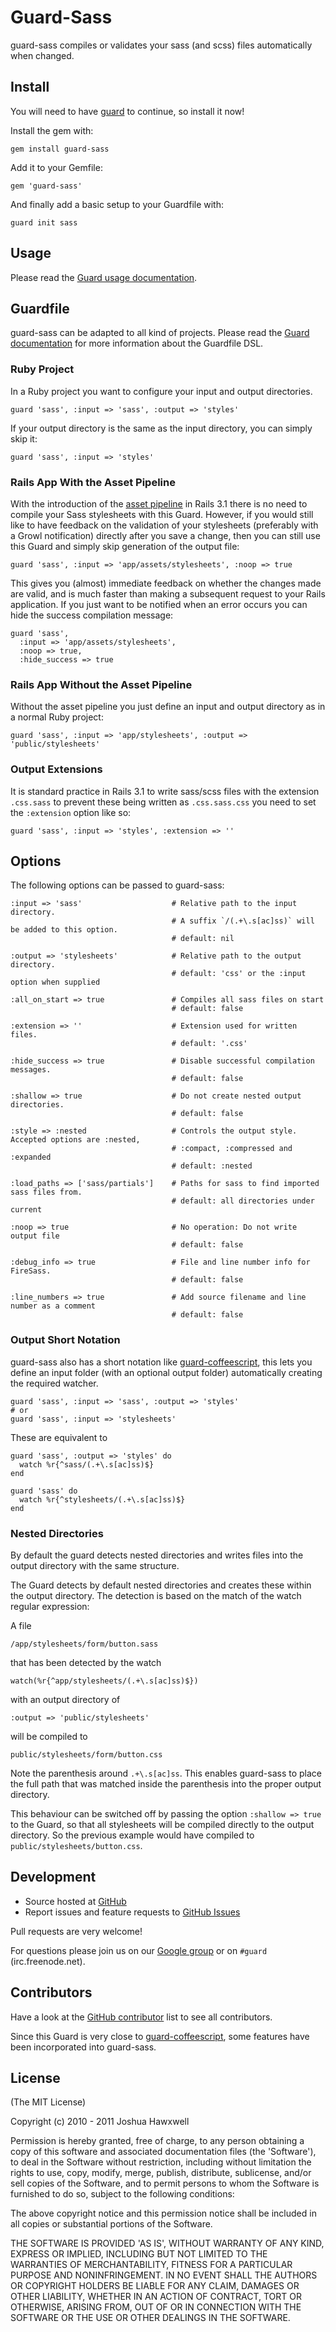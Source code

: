 # Guard-Sass

guard-sass compiles or validates your sass (and scss) files automatically when 
changed.


## Install

You will need to have [guard](http://github.com/guard/guard) to continue, so 
install it now!

Install the gem with:

    gem install guard-sass

Add it to your Gemfile:

    gem 'guard-sass'

And finally add a basic setup to your Guardfile with:

    guard init sass


## Usage

Please read the [Guard usage documentation][gdoc].


## Guardfile

guard-sass can be adapted to all kind of projects. Please read the
[Guard documentation][gdoc] for more information about the Guardfile DSL.

### Ruby Project

In a Ruby project you want to configure your input and output directories.

    guard 'sass', :input => 'sass', :output => 'styles'

If your output directory is the same as the input directory, you can simply skip it:

    guard 'sass', :input => 'styles'

### Rails App With the Asset Pipeline

With the introduction of the [asset pipeline][rpipe] in Rails 3.1 there is no 
need to compile your Sass stylesheets with this Guard. However, if you would 
still like to have feedback on the validation of your stylesheets (preferably 
with a Growl notification) directly after you save a change, then you can still 
use this Guard and simply skip generation of the output file:

    guard 'sass', :input => 'app/assets/stylesheets', :noop => true

This gives you (almost) immediate feedback on whether the changes made are valid, 
and is much faster than making a subsequent request to your Rails application. 
If you just want to be notified when an error occurs you can hide the success 
compilation message:

    guard 'sass', 
      :input => 'app/assets/stylesheets', 
      :noop => true, 
      :hide_success => true

### Rails App Without the Asset Pipeline

Without the asset pipeline you just define an input and output directory as in
a normal Ruby project:

    guard 'sass', :input => 'app/stylesheets', :output => 'public/stylesheets'

### Output Extensions

It is standard practice in Rails 3.1 to write sass/scss files with the extension
`.css.sass` to prevent these being written as `.css.sass.css` you need to set
the `:extension` option like so:

    guard 'sass', :input => 'styles', :extension => ''


## Options

The following options can be passed to guard-sass:

    :input => 'sass'                    # Relative path to the input directory.
                                        # A suffix `/(.+\.s[ac]ss)` will be added to this option.
                                        # default: nil
    
    :output => 'stylesheets'            # Relative path to the output directory.
                                        # default: 'css' or the :input option when supplied
                                        
    :all_on_start => true               # Compiles all sass files on start
                                        # default: false
                                        
    :extension => ''                    # Extension used for written files.
                                        # default: '.css'
    
    :hide_success => true               # Disable successful compilation messages.
                                        # default: false
    
    :shallow => true                    # Do not create nested output directories.
                                        # default: false
    
    :style => :nested                   # Controls the output style. Accepted options are :nested, 
                                        # :compact, :compressed and :expanded
                                        # default: :nested
    
    :load_paths => ['sass/partials']    # Paths for sass to find imported sass files from.
                                        # default: all directories under current
    
    :noop => true                       # No operation: Do not write output file
                                        # default: false
    
    :debug_info => true                 # File and line number info for FireSass.
                                        # default: false

    :line_numbers => true               # Add source filename and line number as a comment
                                        # default: false

### Output Short Notation

guard-sass also has a short notation like [guard-coffeescript][gcs], this lets
you define an input folder (with an optional output folder) automatically creating
the required watcher.

    guard 'sass', :input => 'sass', :output => 'styles'
    # or
    guard 'sass', :input => 'stylesheets'

These are equivalent to

    guard 'sass', :output => 'styles' do
      watch %r{^sass/(.+\.s[ac]ss)$}
    end
    
    guard 'sass' do
      watch %r{^stylesheets/(.+\.s[ac]ss)$}
    end

### Nested Directories

By default the guard detects nested directories and writes files into the output
directory with the same structure.

The Guard detects by default nested directories and creates these within the 
output directory. The detection is based on the match of the watch regular expression:

A file

    /app/stylesheets/form/button.sass

that has been detected by the watch

    watch(%r{^app/stylesheets/(.+\.s[ac]ss)$})

with an output directory of

    :output => 'public/stylesheets'

will be compiled to

    public/stylesheets/form/button.css

Note the parenthesis around `.+\.s[ac]ss`. This enables guard-sass to place 
the full path that was matched inside the parenthesis into the proper output directory.

This behaviour can be switched off by passing the option `:shallow => true` to the 
Guard, so that all stylesheets will be compiled directly to the output directory.
So the previous example would have compiled to `public/stylesheets/button.css`.


## Development

- Source hosted at [GitHub](https://github.com/hawx/guard-sass)
- Report issues and feature requests to [GitHub Issues][issues]

Pull requests are very welcome!

For questions please join us on our [Google group][ggroup] or
on `#guard` (irc.freenode.net).


## Contributors

Have a look at the [GitHub contributor][contrib] list to see all contributors.

Since this Guard is very close to [guard-coffeescript][gcs], some features have been 
incorporated into guard-sass.


## License

(The MIT License)

Copyright (c) 2010 - 2011 Joshua Hawxwell

Permission is hereby granted, free of charge, to any person obtaining
a copy of this software and associated documentation files (the
'Software'), to deal in the Software without restriction, including
without limitation the rights to use, copy, modify, merge, publish,
distribute, sublicense, and/or sell copies of the Software, and to
permit persons to whom the Software is furnished to do so, subject to
the following conditions:

The above copyright notice and this permission notice shall be
included in all copies or substantial portions of the Software.

THE SOFTWARE IS PROVIDED 'AS IS', WITHOUT WARRANTY OF ANY KIND,
EXPRESS OR IMPLIED, INCLUDING BUT NOT LIMITED TO THE WARRANTIES OF
MERCHANTABILITY, FITNESS FOR A PARTICULAR PURPOSE AND NONINFRINGEMENT.
IN NO EVENT SHALL THE AUTHORS OR COPYRIGHT HOLDERS BE LIABLE FOR ANY
CLAIM, DAMAGES OR OTHER LIABILITY, WHETHER IN AN ACTION OF CONTRACT,
TORT OR OTHERWISE, ARISING FROM, OUT OF OR IN CONNECTION WITH THE
SOFTWARE OR THE USE OR OTHER DEALINGS IN THE SOFTWARE.


[gcs]:     http://github.com/netzpirat/guard-coffeescript
[gdoc]:    http://github.com/guard/guard#readme
[rpipe]:   http://guides.rubyonrails.org/asset_pipeline.html
[issues]:  http://github.com/hawx/guard-sass/issues
[ggroup]:  http://groups.google.com/group/guard-dev
[contrib]: http://github.com/hawx/guard-sass/contributors
